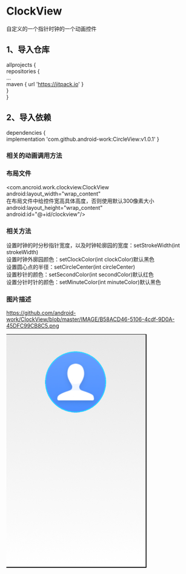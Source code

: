# ClockView
自定义的一个指针时钟的一个动画控件

## 1、导入仓库<br>
  allprojects {<br>
		repositories {<br>
			...<br>
			maven { url 'https://jitpack.io' }<br>
		}<br>
	}<br>
  
## 2、导入依赖<br>
  dependencies {<br>
	        implementation 'com.github.android-work:CircleView:v1.0.1'
	}<br>
  
  ### 相关的动画调用方法<br>
   ### 布局文件
   <com.ancroid.work.clockview.ClockView<br>
        android:layout_width="wrap_content"<br>在布局文件中给控件宽高具体高度，否则使用默认300像素大小
        android:layout_height="wrap_content"<br>
        android:id="@+id/clockview"/><br>
   ### 相关方法
   设置时钟的时分秒指针宽度，以及时钟轮廓园的宽度：setStrokeWidth(int strokeWidth)<br>
   设置时钟外廓园颜色：setClockColor(int clockColor)默认黑色<br>
   设置圆心点的半径：setCircleCenter(int circleCenter)<br>
   设置秒针的颜色：setSecondColor(int secondColor)默认红色<br>
   设置分针时针的颜色：setMinuteColor(int minuteColor)默认黑色<br>
  
  
  ### 图片描述<br>
   https://github.com/android-work/ClockView/blob/master/IMAGE/B58ACD46-5106-4cdf-9D0A-45DFC99CB8C5.png
   
![图片描述](https://github.com/android-work/CircleView/blob/master/IMAGE/53661197-D9C3-4ca0-908F-676BC9ABF6B3.png)
